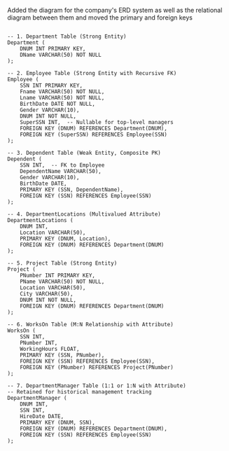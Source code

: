 Added the diagram for the company's ERD system as well as the relational diagram between them and moved the primary and foreign keys

<pre><code class="language-sql">
-- 1. Department Table (Strong Entity)
Department (
    DNUM INT PRIMARY KEY,
    DName VARCHAR(50) NOT NULL
);

-- 2. Employee Table (Strong Entity with Recursive FK)
Employee (
    SSN INT PRIMARY KEY,
    Fname VARCHAR(50) NOT NULL,
    Lname VARCHAR(50) NOT NULL,
    BirthDate DATE NOT NULL,
    Gender VARCHAR(10),
    DNUM INT NOT NULL,
    SuperSSN INT,  -- Nullable for top-level managers
    FOREIGN KEY (DNUM) REFERENCES Department(DNUM),
    FOREIGN KEY (SuperSSN) REFERENCES Employee(SSN)
);

-- 3. Dependent Table (Weak Entity, Composite PK)
Dependent (
    SSN INT,  -- FK to Employee
    DependentName VARCHAR(50),
    Gender VARCHAR(10),
    BirthDate DATE,
    PRIMARY KEY (SSN, DependentName),
    FOREIGN KEY (SSN) REFERENCES Employee(SSN)
);

-- 4. DepartmentLocations (Multivalued Attribute)
DepartmentLocations (
    DNUM INT,
    Location VARCHAR(50),
    PRIMARY KEY (DNUM, Location),
    FOREIGN KEY (DNUM) REFERENCES Department(DNUM)
);

-- 5. Project Table (Strong Entity)
Project (
    PNumber INT PRIMARY KEY,
    PName VARCHAR(50) NOT NULL,
    Location VARCHAR(50),
    City VARCHAR(50),
    DNUM INT NOT NULL,
    FOREIGN KEY (DNUM) REFERENCES Department(DNUM)
);

-- 6. WorksOn Table (M:N Relationship with Attribute)
WorksOn (
    SSN INT,
    PNumber INT,
    WorkingHours FLOAT,
    PRIMARY KEY (SSN, PNumber),
    FOREIGN KEY (SSN) REFERENCES Employee(SSN),
    FOREIGN KEY (PNumber) REFERENCES Project(PNumber)
);

-- 7. DepartmentManager Table (1:1 or 1:N with Attribute)
-- Retained for historical management tracking
DepartmentManager (
    DNUM INT,
    SSN INT,
    HireDate DATE,
    PRIMARY KEY (DNUM, SSN),
    FOREIGN KEY (DNUM) REFERENCES Department(DNUM),
    FOREIGN KEY (SSN) REFERENCES Employee(SSN)
);
</code></pre>
